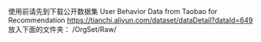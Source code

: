 使用前请先到下载公开数据集
      User Behavior Data from Taobao for Recommendation
      https://tianchi.aliyun.com/dataset/dataDetail?dataId=649
放入下面的文件夹：
      /OrgSet/Raw/

